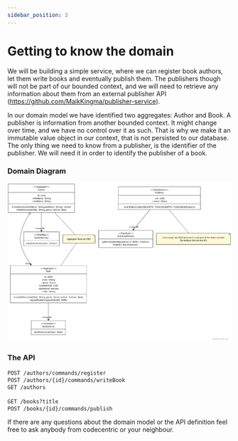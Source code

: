 ```yaml
---
sidebar_position: 3
---
```


# Getting to know the domain
We will be building a simple service, where we can register book authors, let them write books and eventually 
publish them. The publishers though will not be part of our bounded context, and we will need to retrieve any 
information about them from an external publisher API (https://github.com/MaikKingma/publisher-service).

In our domain model we have identified two aggregates: Author and Book.
A publisher is information from another bounded context. It might change over time, and we have no control over it as such. 
That is why we make it an immutable value object in our context, that is not persisted to our database. The only 
thing we need to know from a publisher, is the identifier of the publisher. We will need it in order to identify the 
publisher of a book.

### Domain Diagram
![domain-model.png](domain-model.png)

### The API

```
POST /authors/commands/register
POST /authors/{id}/commands/writeBook
GET /authors

GET /books?title
POST /books/{id}/commands/publish
```

If there are any questions about the domain model or the API definition feel free to ask anybody from codecentric or 
your neighbour.





